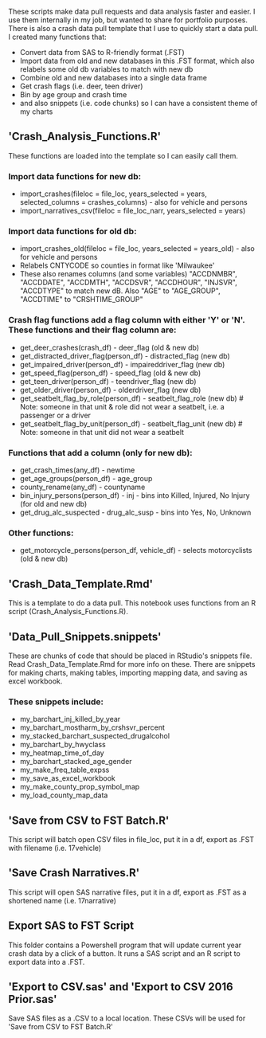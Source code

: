 These scripts make data pull requests and data analysis faster and easier. I use them internally in my job, but wanted to share for portfolio purposes.
There is also a crash data pull template that I use to quickly start a data pull.
I created many functions that:
- Convert data from SAS to R-friendly format (.FST)
- Import data from old and new databases in this .FST format, which also relabels some old db variables to match with new db
- Combine old and new databases into a single data frame
- Get crash flags (i.e. deer, teen driver)
- Bin by age group and crash time
- and also snippets (i.e. code chunks) so I can have a consistent theme of my charts

## 'Crash_Analysis_Functions.R'
These functions are loaded into the template so I can easily call them.

### Import data functions for new db:
+ import_crashes(fileloc = file_loc, years_selected = years, selected_columns = crashes_columns)         - also for vehicle and persons  
+ import_narratives_csv(fileloc = file_loc_narr, years_selected = years) 

### Import data functions for old db:
+ import_crashes_old(fileloc = file_loc, years_selected = years_old) - also for vehicle and persons  
+ Relabels CNTYCODE so counties in format like 'Milwaukee'  
+ These also renames columns (and some variables) "ACCDNMBR", "ACCDDATE", "ACCDMTH", "ACCDSVR", "ACCDHOUR", "INJSVR", "ACCDTYPE" to match new dB. Also "AGE" to "AGE_GROUP", "ACCDTIME" to "CRSHTIME_GROUP"

### Crash flag functions add a flag column with either 'Y' or 'N'. These functions and their flag column are:
+ get_deer_crashes(crash_df)            - deer_flag (old & new db)  
+ get_distracted_driver_flag(person_df) - distracted_flag (new db)  
+ get_impaired_driver(person_df)        - impaireddriver_flag (new db)  
+ get_speed_flag(person_df)             - speed_flag (old & new db)  
+ get_teen_driver(person_df)            - teendriver_flag (new db)  
+ get_older_driver(person_df)           - olderdriver_flag (new db)  
+ get_seatbelt_flag_by_role(person_df)  - seatbelt_flag_role (new db)    # Note: someone in that unit & role did not wear a seatbelt, i.e. a passenger or a driver  
+ get_seatbelt_flag_by_unit(person_df)  - seatbelt_flag_unit (new db)    # Note: someone in that unit did not wear a seatbelt  

### Functions that add a column (only for new db):
+ get_crash_times(any_df)               - newtime  
+ get_age_groups(person_df)             - age_group  
+ county_rename(any_df)                 - countyname  
+ bin_injury_persons(person_df)         - inj - bins into Killed, Injured, No Injury (for old and new db) 
+ get_drug_alc_suspected                - drug_alc_susp - bins into Yes, No, Unknown

### Other functions:
+ get_motorcycle_persons(person_df, vehicle_df) - selects motorcyclists (old & new db)  

## 'Crash_Data_Template.Rmd'
This is a template to do a data pull. This notebook uses functions from an R script (Crash_Analysis_Functions.R).

## 'Data_Pull_Snippets.snippets'
These are chunks of code that should be placed in RStudio's snippets file. Read Crash_Data_Template.Rmd for more info on these.
There are snippets for making charts, making tables, importing mapping data, and saving as excel workbook.

### These snippets include:
+ my_barchart_inj_killed_by_year  
+ my_barchart_mostharm_by_crshsvr_percent  
+ my_stacked_barchart_suspected_drugalcohol  
+ my_barchart_by_hwyclass  
+ my_heatmap_time_of_day  
+ my_barchart_stacked_age_gender  
+ my_make_freq_table_expss  
+ my_save_as_excel_workbook  
+ my_make_county_prop_symbol_map  
+ my_load_county_map_data  

## 'Save from CSV to FST Batch.R'
This script will batch open CSV files in file_loc, put it in a df, export as .FST with filename (i.e. 17vehicle)

## 'Save Crash Narratives.R'
This script will open SAS narrative files, put it in a df, export as .FST as a shortened name (i.e. 17narrative)

## Export SAS to FST Script
This folder contains a Powershell program that will update current year crash data by a click of a button. It runs a SAS script and an R script to export data into a .FST.

## 'Export to CSV.sas' and 'Export to CSV 2016 Prior.sas'
Save SAS files as a .CSV to a local location. These CSVs will be used for 'Save from CSV to FST Batch.R'
